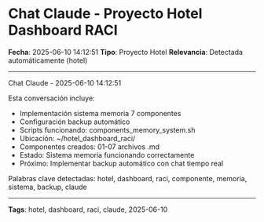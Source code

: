 # Chat Claude - Proyecto Hotel Dashboard RACI
**Fecha**: 2025-06-10 14:12:51
**Tipo**: Proyecto Hotel
**Relevancia**: Detectada automáticamente (hotel)

---

Chat Claude - 2025-06-10 14:12:51

Esta conversación incluye:
- Implementación sistema memoria 7 componentes
- Configuración backup automático
- Scripts funcionando: components_memory_system.sh
- Ubicación: ~/hotel_dashboard_raci/
- Componentes creados: 01-07 archivos .md
- Estado: Sistema memoria funcionando correctamente
- Próximo: Implementar backup automático con chat tiempo real

Palabras clave detectadas: hotel, dashboard, raci, componente, memoria, sistema, backup, claude

---

**Tags**: hotel, dashboard, raci, claude, 2025-06-10
